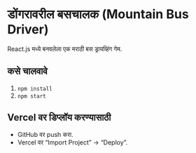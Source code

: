 
# डोंगरावरील बसचालक (Mountain Bus Driver)
React.js मध्ये बनवलेला एक मराठी बस ड्रायव्हिंग गेम.

## कसे चालवावे
1. `npm install`
2. `npm start`

## Vercel वर डिप्लॉय करण्यासाठी
- GitHub वर push करा.
- Vercel वर “Import Project” → “Deploy”.

